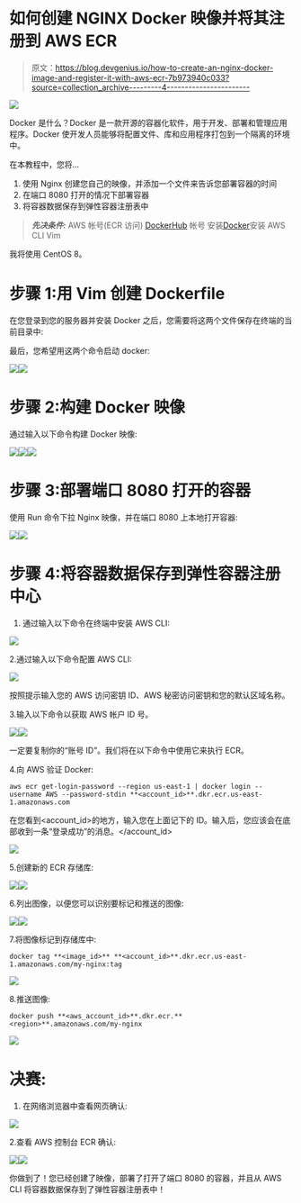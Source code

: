 # 如何创建 NGINX Docker 映像并将其注册到 AWS ECR

> 原文：<https://blog.devgenius.io/how-to-create-an-nginx-docker-image-and-register-it-with-aws-ecr-7b973940c033?source=collection_archive---------4----------------------->

![](img/6ef20f8622358d284e4196d66330aba3.png)

Docker 是什么？Docker 是一款开源的容器化软件，用于开发、部署和管理应用程序。Docker 使开发人员能够将配置文件、库和应用程序打包到一个隔离的环境中。

在本教程中，您将…

1.  使用 Nginx 创建您自己的映像，并添加一个文件来告诉您部署容器的时间
2.  在端口 8080 打开的情况下部署容器
3.  将容器数据保存到弹性容器注册表中

> ***先决条件:*** AWS 帐号(ECR 访问)
> [DockerHub](https://hub.docker.com/) 帐号
> 安装[Docker](https://docs.docker.com/engine/install/)安装 AWS CLI
> Vim

我将使用 CentOS 8。

# 步骤 1:用 Vim 创建 Dockerfile

在您登录到您的服务器并安装 Docker 之后，您需要将这两个文件保存在终端的当前目录中:

最后，您希望用这两个命令启动 docker:

![](img/3a9e9f3aec8709dbdd39e6fdf0fc87f3.png)![](img/6ffb0268fd657ec90c1e15588aecc955.png)

# 步骤 2:构建 Docker 映像

通过输入以下命令构建 Docker 映像:

![](img/655bc50e2b4e72f2ca39fe725785c151.png)![](img/6aeadf8194f813a999b42b05432d7e83.png)![](img/5ad77ae19611440bada54b18151a71be.png)

# 步骤 3:部署端口 8080 打开的容器

使用 Run 命令下拉 Nginx 映像，并在端口 8080 上本地打开容器:

![](img/8a82952689be6a72051bee40acf99add.png)![](img/87d6074b7152f5f535a478c4ec34c3f5.png)

# 步骤 4:将容器数据保存到弹性容器注册中心

1.  通过输入以下命令在终端中安装 AWS CLI:

![](img/fbbdbf4947b2390a9e011b59e66000b3.png)

2.通过输入以下命令配置 AWS CLI:

![](img/7efd52ed567b18ed938a9daac0b2daa9.png)

按照提示输入您的 AWS 访问密钥 ID、AWS 秘密访问密钥和您的默认区域名称。

3.输入以下命令以获取 AWS 帐户 ID 号。

![](img/690b754489c76e119b1910857fff7cd4.png)![](img/558aa0d7bf71577d1bac8f377e3d1b2f.png)

一定要复制你的“账号 ID”。我们将在以下命令中使用它来执行 ECR。

4.向 AWS 验证 Docker:

```
aws ecr get-login-password --region us-east-1 | docker login --username AWS --password-stdin **<account_id>**.dkr.ecr.us-east-1.amazonaws.com
```

在您看到<account_id>的地方，输入您在上面记下的 ID。输入后，您应该会在底部收到一条“登录成功”的消息。</account_id>

![](img/bb1894df7a5a2a7614bf21d4c1601a90.png)

5.创建新的 ECR 存储库:

![](img/64448aa4082387f8675f78e690a629ae.png)![](img/bb96aeace2e678e9845d546f26c91ef5.png)

6.列出图像，以便您可以识别要标记和推送的图像:

![](img/9f3e7e6aff040e5440097ccc3c6e63a5.png)![](img/674e27371654b3235b80746a1e21248c.png)

7.将图像标记到存储库中:

```
docker tag **<image_id>** **<account_id>**.dkr.ecr.us-east-1.amazonaws.com/my-nginx:tag
```

![](img/277cf7bdc7e4609aa5665d11976d3edb.png)

8.推送图像:

```
docker push **<aws_account_id>**.dkr.ecr.**<region>**.amazonaws.com/my-nginx
```

![](img/e750a3051da10edea59ab37530f6dde9.png)

# 决赛:

1.  在网络浏览器中查看网页确认:

![](img/4e4906b4837f323c31f55724bdb0882a.png)

2.查看 AWS 控制台 ECR 确认:

![](img/43cbbf70a20dae42c52504cb9c8b0169.png)![](img/2d2389e47ca50cc0cd1d7dada019c326.png)

你做到了！您已经创建了映像，部署了打开了端口 8080 的容器，并且从 AWS CLI 将容器数据保存到了弹性容器注册表中！